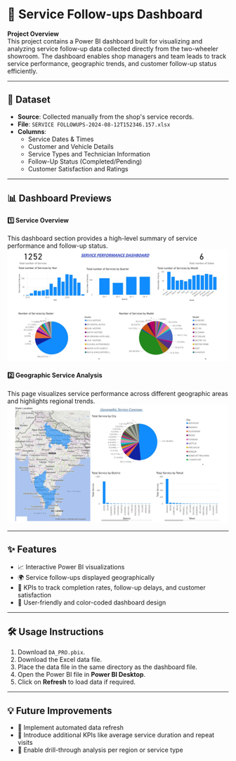 # 🧰 Service Follow-ups Dashboard

**Project Overview**  
This project contains a Power BI dashboard built for visualizing and analyzing service follow-up data collected directly from the two-wheeler showroom. The dashboard enables shop managers and team leads to track service performance, geographic trends, and customer follow-up status efficiently.

---

## 📝 Dataset
- **Source**: Collected manually from the shop's service records.
- **File**: `SERVICE FOLLOWUPS-2024-08-12T152346.157.xlsx`
- **Columns**:
  - Service Dates & Times
  - Customer and Vehicle Details
  - Service Types and Technician Information
  - Follow-Up Status (Completed/Pending)
  - Customer Satisfaction and Ratings

---

## 📊 Dashboard Previews

#### 1️⃣ Service Overview
This dashboard section provides a high-level summary of service performance and follow-up status.  
![Service Overview](images/Service_Performance_dashboard.jpg)

#### 2️⃣ Geographic Service Analysis
This page visualizes service performance across different geographic areas and highlights regional trends.  
![Geographic Service Analysis](images/Geographic_service_coverage.jpg)

---

## ✨ Features
- 📈 Interactive Power BI visualizations
- 🌍 Service follow-ups displayed geographically
- 🎯 KPIs to track completion rates, follow-up delays, and customer satisfaction
- 🎨 User-friendly and color-coded dashboard design

---

## 🛠️ Usage Instructions
1. Download `DA_PRO.pbix`.
2. Download the Excel data file.
3. Place the data file in the same directory as the dashboard file.
4. Open the Power BI file in **Power BI Desktop**.
5. Click on **Refresh** to load data if required.

---

## 💡 Future Improvements
- 🔄 Implement automated data refresh
- 🧮 Introduce additional KPIs like average service duration and repeat visits
- 📂 Enable drill-through analysis per region or service type


